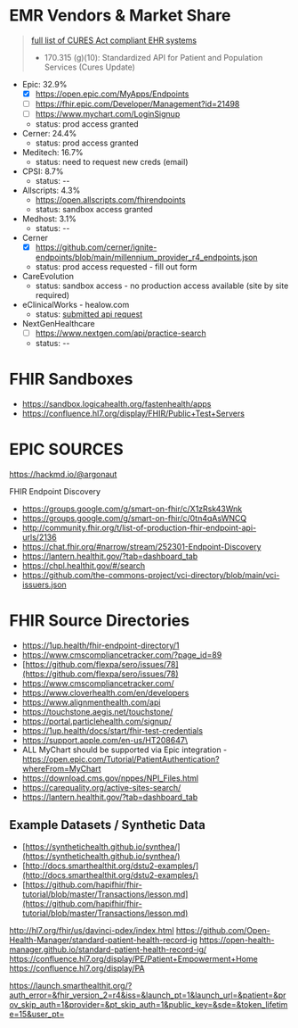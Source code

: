 


# EMR Vendors & Market Share

>[full list of CURES Act compliant EHR systems](https://chpl.healthit.gov/#/search) 
>- 170.315 (g)(10): Standardized API for Patient and Population Services (Cures Update)

- Epic: 32.9%
	- [x] https://open.epic.com/MyApps/Endpoints
	- [ ] https://fhir.epic.com/Developer/Management?id=21498
	- [ ] https://www.mychart.com/LoginSignup
	- status: prod access granted
- Cerner: 24.4%
	- status: prod access granted
- Meditech: 16.7%
	- status: need to request new creds (email)
- CPSI: 8.7%
	- status: --
- Allscripts: 4.3%
	- https://open.allscripts.com/fhirendpoints
	- status: sandbox access granted
- Medhost: 3.1%
	- status: --
- Cerner
	- [x] https://github.com/cerner/ignite-endpoints/blob/main/millennium_provider_r4_endpoints.json
	- status: prod access requested - fill out form
- CareEvolution
	- status: sandbox access - no production access available (site by site required)
- eClinicalWorks - healow.com
	- status: [submitted api request](https://www.eclinicalworks.com/products-services/interoperability/provider-centric-apps/)
- NextGenHealthcare
	- [ ] https://www.nextgen.com/api/practice-search
	- status: -- 



# FHIR Sandboxes
- https://sandbox.logicahealth.org/fastenhealth/apps
- https://confluence.hl7.org/display/FHIR/Public+Test+Servers

# EPIC SOURCES


https://hackmd.io/@argonaut


FHIR Endpoint Discovery
- https://groups.google.com/g/smart-on-fhir/c/X1zRsk43Wnk
- https://groups.google.com/g/smart-on-fhir/c/0tn4qAsWNCQ
- http://community.fhir.org/t/list-of-production-fhir-endpoint-api-urls/2136
- https://chat.fhir.org/#narrow/stream/252301-Endpoint-Discovery
- https://lantern.healthit.gov/?tab=dashboard_tab
- https://chpl.healthit.gov/#/search
- https://github.com/the-commons-project/vci-directory/blob/main/vci-issuers.json

# FHIR Source Directories
- https://1up.health/fhir-endpoint-directory/1
- https://www.cmscompliancetracker.com/?page_id=89
- [https://github.com/flexpa/sero/issues/78](https://github.com/flexpa/sero/issues/78)
- https://www.cmscompliancetracker.com/
- https://www.cloverhealth.com/en/developers
- https://www.alignmenthealth.com/api
- https://touchstone.aegis.net/touchstone/
- https://portal.particlehealth.com/signup/
- https://1up.health/docs/start/fhir-test-credentials
- https://support.apple.com/en-us/HT208647\
- ALL MyChart should be supported via Epic integration - https://open.epic.com/Tutorial/PatientAuthentication?whereFrom=MyChart
- https://download.cms.gov/nppes/NPI_Files.html
- https://carequality.org/active-sites-search/
- https://lantern.healthit.gov/?tab=dashboard_tab


## Example Datasets / Synthetic Data
- [https://synthetichealth.github.io/synthea/](https://synthetichealth.github.io/synthea/)
- [http://docs.smarthealthit.org/dstu2-examples/](http://docs.smarthealthit.org/dstu2-examples/)
- [https://github.com/hapifhir/fhir-tutorial/blob/master/Transactions/lesson.md](https://github.com/hapifhir/fhir-tutorial/blob/master/Transactions/lesson.md)



http://hl7.org/fhir/us/davinci-pdex/index.html
https://github.com/Open-Health-Manager/standard-patient-health-record-ig
https://open-health-manager.github.io/standard-patient-health-record-ig/
https://confluence.hl7.org/display/PE/Patient+Empowerment+Home
https://confluence.hl7.org/display/PA


https://launch.smarthealthit.org/?auth_error=&fhir_version_2=r4&iss=&launch_pt=1&launch_url=&patient=&prov_skip_auth=1&provider=&pt_skip_auth=1&public_key=&sde=&token_lifetime=15&user_pt=


